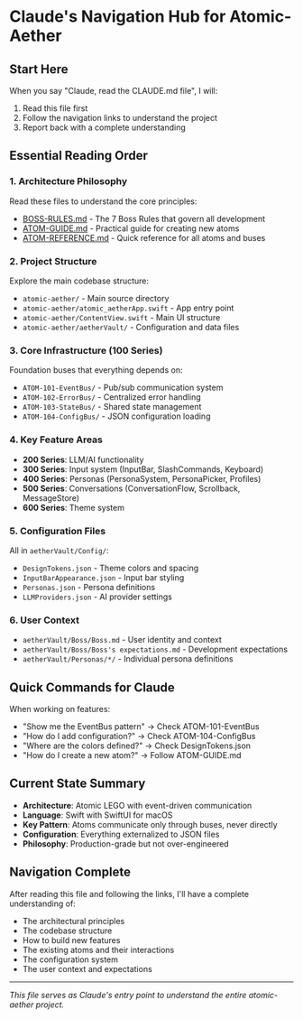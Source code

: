 # Claude's Navigation Hub for Atomic-Aether

## Start Here
When you say "Claude, read the CLAUDE.md file", I will:
1. Read this file first
2. Follow the navigation links to understand the project
3. Report back with a complete understanding

## Essential Reading Order

### 1. Architecture Philosophy
Read these files to understand the core principles:
- [BOSS-RULES.md](BOSS-RULES.md) - The 7 Boss Rules that govern all development
- [ATOM-GUIDE.md](ATOM-GUIDE.md) - Practical guide for creating new atoms
- [ATOM-REFERENCE.md](ATOM-REFERENCE.md) - Quick reference for all atoms and buses

### 2. Project Structure
Explore the main codebase structure:
- `atomic-aether/` - Main source directory
- `atomic-aether/atomic_aetherApp.swift` - App entry point
- `atomic-aether/ContentView.swift` - Main UI structure
- `atomic-aether/aetherVault/` - Configuration and data files

### 3. Core Infrastructure (100 Series)
Foundation buses that everything depends on:
- `ATOM-101-EventBus/` - Pub/sub communication system
- `ATOM-102-ErrorBus/` - Centralized error handling
- `ATOM-103-StateBus/` - Shared state management
- `ATOM-104-ConfigBus/` - JSON configuration loading

### 4. Key Feature Areas
- **200 Series**: LLM/AI functionality
- **300 Series**: Input system (InputBar, SlashCommands, Keyboard)
- **400 Series**: Personas (PersonaSystem, PersonaPicker, Profiles)
- **500 Series**: Conversations (ConversationFlow, Scrollback, MessageStore)
- **600 Series**: Theme system

### 5. Configuration Files
All in `aetherVault/Config/`:
- `DesignTokens.json` - Theme colors and spacing
- `InputBarAppearance.json` - Input bar styling
- `Personas.json` - Persona definitions
- `LLMProviders.json` - AI provider settings

### 6. User Context
- `aetherVault/Boss/Boss.md` - User identity and context
- `aetherVault/Boss/Boss's expectations.md` - Development expectations
- `aetherVault/Personas/*/` - Individual persona definitions

## Quick Commands for Claude

When working on features:
- "Show me the EventBus pattern" → Check ATOM-101-EventBus
- "How do I add configuration?" → Check ATOM-104-ConfigBus
- "Where are the colors defined?" → Check DesignTokens.json
- "How do I create a new atom?" → Follow ATOM-GUIDE.md

## Current State Summary
- **Architecture**: Atomic LEGO with event-driven communication
- **Language**: Swift with SwiftUI for macOS
- **Key Pattern**: Atoms communicate only through buses, never directly
- **Configuration**: Everything externalized to JSON files
- **Philosophy**: Production-grade but not over-engineered

## Navigation Complete
After reading this file and following the links, I'll have a complete understanding of:
- The architectural principles
- The codebase structure
- How to build new features
- The existing atoms and their interactions
- The configuration system
- The user context and expectations

---
*This file serves as Claude's entry point to understand the entire atomic-aether project.*
